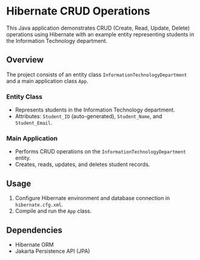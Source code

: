 # Hibernate CRUD Operations

This Java application demonstrates CRUD (Create, Read, Update, Delete) operations using Hibernate with an example entity representing students in the Information Technology department.

## Overview

The project consists of an entity class `InformationTechnologyDepartment` and a main application class `App`.

### Entity Class

- Represents students in the Information Technology department.
- Attributes: `Student_ID` (auto-generated), `Student_Name`, and `Student_Email`.

### Main Application

- Performs CRUD operations on the `InformationTechnologyDepartment` entity.
- Creates, reads, updates, and deletes student records.

## Usage

1. Configure Hibernate environment and database connection in `hibernate.cfg.xml`.
2. Compile and run the `App` class.

## Dependencies

- Hibernate ORM
- Jakarta Persistence API (JPA)

